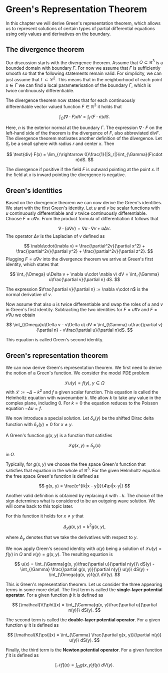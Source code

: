 # Green's Representation Theorem

In this chapter we will derive Green's representation theorem, which allows us to represent solutions of certain types of partial differential equations using only values and derivatives on the boundary.

## The divergence theorem

Our discussion starts with the divergence theorem. Assume that $\Omega\subset\mathbb{R}^3$ is a bounded domain with boundary $\Gamma$. For now we assume that $\Gamma$ is sufficiently smooth so that the following statements remain valid. For simplicity, we can just assume that $\Gamma\subset\mathcal{C}^2$. This means that in the neighborhood of each point $x\in\Gamma$ we can find a local parameterisation of the boundary $\Gamma$, which is twice continuously differentiable.

The divergence theorem now states that for each continuously differentiable vector valued function $F\in\mathbb{R}^3$ it holds that

$$
\int_{\Omega} (\nabla \cdot F) dV = \int_{\Gamma} (F\cdot n)dS.
$$

Here, $n$ is the exterior normal at the boundary $\Gamma$. The expression $\nabla\cdot F$ on the left-hand side of the theorem is the divergence of $F$, also abbreviated $\text{div} F$. The divergence theorem motivates another definition of the divergence. Let $S_r$ be a small sphere with radius $r$ and center $x$. Then 

$$
\text{div} F(x) = \lim_{r\rightarrow 0}\frac{1}{|S_r|}\int_{\Gamma}(F\cdot n)dS.
$$

The divergence if positive if the field $F$ is outward pointing at the point $x$. If the field at $x$ is inward pointing the divergence is negative.

## Green's identities

Based on the divergence theorem we can now derive the Green's identities. 
We start with the first Green's identity. Let $u$ and $v$ be scalar functions with $u$ continuously differentiable and $v$ twice continuously differentiable. Choose $F = u\nabla v$. From the product formula of differentiation it follows that

$$
\nabla \cdot (u\nabla v) = \nabla u \cdot \nabla v + u\Delta v.
$$
The operator $\Delta v$ is the Laplacian of $v$ defined as 

$$
\nabla\cdot(\nabla v) = \frac{\partial^2v}{\partial x^2} + \frac{\partial^2v}{\partial y^2} + \frac{\partial^2v}{\partial z^2}.
$$
Plugging $F = u\nabla v$ into the divergence theorem we arrive at Green's first identity, which states that

$$
\int_{\Omega} u\Delta v + \nabla u\cdot \nabla v\ dV = \int_{\Gamma} u\frac{\partial v}{\partial n} dS.
$$

The expression $\frac{\partial v}{\partial n} := \nabla v\cdot n$ is the normal derivative of $v$.

Now assume that also $u$ is twice differentiable and swap the roles of $u$ and $v$ in Green's first identity. Subtracting the two identities for $F=u\nabla v$ and $F=v\nabla u$ we obtain

$$
\int_{\Omega}u\Delta v - v\Delta u\ dV = \int_{\Gamma} u\frac{\partial v}{\partial n} - v\frac{\partial u}{\partial n}dS.
$$

This equation is called Green's second identity.

## Green's representation theorem

We can now derive Green's representation theorem. We first need to derive the notion of a Green's function. We consider the model PDE problem

$$
\mathcal{L}u(y) = f(y),~y\in\Omega
$$
with $\mathcal{L} := -\Delta - k^2$ and $f$ a given scalar function. This equation is called the Helmholtz equation with wavenumber $k$. We allow $k$ to take any value in the complex plane, including $0$. For $k=0$ the equation reduces to the Poisson equation $-\Delta u = f$.

We now introduce a special solution. Let $\delta_x(y)$ be the shifted Dirac delta function with $\delta_x(y) = 0$ for $x\neq y$.

A Green's function $g(x, y)$ is a function that satisfies

$$
\mathcal{L}g(x, y) = \delta_y(x)
$$
in $\Omega$.

Typically, for $g(x, y)$ we choose the free space Green's function that satisfies that equation in the whole of $\mathbb{R}^3$. For the given Helmholtz equation the free space Green's function is defined as

$$
g(x, y) = \frac{e^{ik|x - y|}}{4\pi|x-y|}
$$

Another valid definition is obtained by replacing $k$ with $-k$. The choice of the sign determines what is considered to be an outgoing wave solution. We will come back to this topic later.

For this function it holds for $x\neq y$ that

$$
\Delta_yg(x, y) = k^2g(x, y),
$$

where $\Delta_y$ denotes that we take the derivatives with respect to $y$. 

We now apply Green's second identity with $u(y)$ being a solution of $\mathcal{L}u(y)=f(y)$ in $\Omega$ and $v(y) = g(x, y)$. The resulting equation is

$$
u(x) = \int_{\Gamma}g(x, y)\frac{\partial u}{\partial n(y)}\ dS(y) - \int_{\Gamma} \frac{\partial g(x, y)}{\partial n(y)} u(y)\ dS(y) + \int_{\Omega}g(x, y)f(y)\ dV(y).
$$

This is Green's representation theorem. Let us consider the three appearing terms in some more detail. The first term is called the **single-layer potential operator**. For a given function $\phi$ it is defined as

$$
[\mathcal{V}\phi](x) = \int_{\Gamma}g(x, y)\frac{\partial u}{\partial n(y)}\ dS(y).
$$

The second term is called the **double-layer potential operator**. For a given function $\psi$ it is defined as

$$
[\mathcal{K}\psi](x) = \int_{\Gamma} \frac{\partial g(x, y)}{\partial n(y)} u(y)\ dS(y).
$$

Finally, the third term is the **Newton potential operator**. For a given function $f$ it is defined as

$$
[\mathcal{N}f](x) = \int_{\Omega}g(x, y)f(y)\ dV(y).
$$


